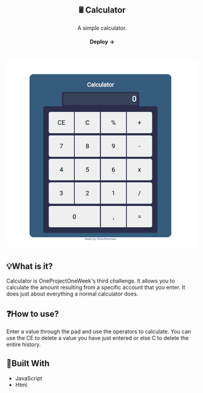 <h2 align="center">🖩 Calculator</h2>
<p align="center">A simple calculator.</p>
<h4 align="center">Deploy -> </h4>

<h1 align="center">
    <img src="./.github/calculator.gif" />
</h1>

## 💡What is it?
Calculator is OneProjectOneWeek's third challenge. It allows you to calculate the amount resulting from a specific account that you enter. It does just about everything a normal calculator does.

## ❓How to use?
Enter a value through the pad and use the operators to calculate. You can use the CE to delete a value you have just entered or else C to delete the entire history.

## 🚧Built With
- JavaScript
- Html
